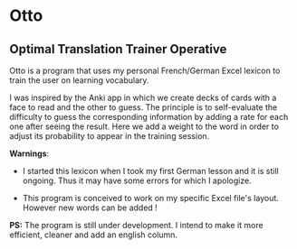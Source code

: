 # Otto

## Optimal Translation Trainer Operative

Otto is a program that uses my personal French/German Excel lexicon to train the user on learning vocabulary.

I was inspired by the Anki app in which we create decks of cards with a face to read and the other to guess. The principle is to self-evaluate the difficulty to guess the corresponding information by adding a rate for each one after seeing the result. Here we add a weight to the word in order to adjust its probability to appear in the training session.

**Warnings**:

- I started this lexicon when I took my first German lesson and it is still ongoing. Thus it may have some errors for which I apologize.

- This program is conceived to work on my specific Excel file's layout. However new words can be added !

**PS:** The program is still under development. I intend to make it more efficient, cleaner and add an english column.
